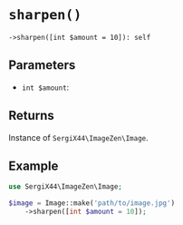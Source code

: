 # `sharpen()`

```
->sharpen([int $amount = 10]): self
```
## Parameters

- `int $amount`: 


## Returns

Instance of `SergiX44\ImageZen\Image`.

## Example

```php
use SergiX44\ImageZen\Image;

$image = Image::make('path/to/image.jpg')
    ->sharpen([int $amount = 10]);

```
